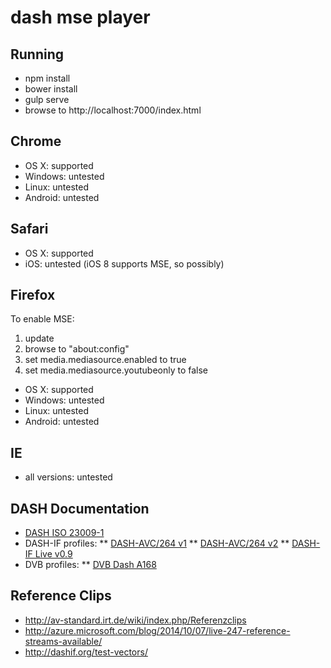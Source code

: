 # dash mse player

## Running

* npm install
* bower install
* gulp serve
* browse to http://localhost:7000/index.html


## Chrome

* OS X: supported
* Windows: untested
* Linux: untested
* Android: untested


## Safari

* OS X: supported
* iOS: untested (iOS 8 supports MSE, so possibly)


## Firefox

To enable MSE:

1. update
2. browse to "about:config"
3. set media.mediasource.enabled to true
4. set media.mediasource.youtubeonly to false

* OS X: supported
* Windows: untested
* Linux: untested
* Android: untested


## IE

* all versions: untested


## DASH Documentation

* [DASH ISO 23009-1](http://standards.iso.org/ittf/PubliclyAvailableStandards/c065274_ISO_IEC_23009-1_2014.zip)
* DASH-IF profiles:
** [DASH-AVC/264 v1](http://dashif.org/w/2013/06/DASH-AVC-264-base-v1.03.pdf)
** [DASH-AVC/264 v2](http://dashif.org/w/2013/08/DASH-AVC-264-v2.00-hd-mca.pdf)
** [DASH-IF Live v0.9](http://dashif.org/w/2014/08/DASH-IF-live-v0.9.pdf)
* DVB profiles:
** [DVB Dash A168](https://www.dvb.org/resources/public/standards/a168_dvb-dash.pdf)


## Reference Clips

* http://av-standard.irt.de/wiki/index.php/Referenzclips
* http://azure.microsoft.com/blog/2014/10/07/live-247-reference-streams-available/
* http://dashif.org/test-vectors/
